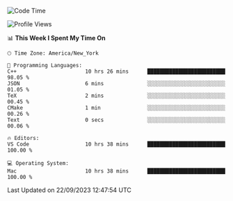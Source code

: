 <!--START_SECTION:waka-->
![Code Time](http://img.shields.io/badge/Code%20Time-527%20hrs%207%20mins-blue)

![Profile Views](http://img.shields.io/badge/Profile%20Views-0-blue)

📊 **This Week I Spent My Time On** 

```text
🕑︎ Time Zone: America/New_York

💬 Programming Languages: 
C++                      10 hrs 26 mins      █████████████████████████   98.05 % 
JSON                     6 mins              ░░░░░░░░░░░░░░░░░░░░░░░░░   01.05 % 
TeX                      2 mins              ░░░░░░░░░░░░░░░░░░░░░░░░░   00.45 % 
CMake                    1 min               ░░░░░░░░░░░░░░░░░░░░░░░░░   00.26 % 
Text                     0 secs              ░░░░░░░░░░░░░░░░░░░░░░░░░   00.06 % 

🔥 Editors: 
VS Code                  10 hrs 38 mins      █████████████████████████   100.00 % 

💻 Operating System: 
Mac                      10 hrs 38 mins      █████████████████████████   100.00 % 
```


 Last Updated on 22/09/2023 12:47:54 UTC
<!--END_SECTION:waka-->
